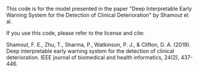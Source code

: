 This code is for the model presented in the paper "Deep Interpretable Early Warning System for the Detection of Clinical Deterioration" by Shamout et al. 

If you use this code, please refer to the license and cite:


Shamout, F. E., Zhu, T., Sharma, P., Watkinson, P. J., & Clifton, D. A. (2019). Deep interpretable early warning system for the detection of clinical deterioration. IEEE journal of biomedical and health informatics, 24(2), 437-446.
